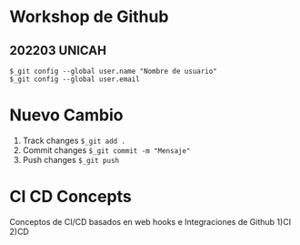 # Workshop de Github

## 202203 UNICAH

```
$_git config --global user.name "Nombre de usuario"
$_git config --global user.email 
```
# Nuevo Cambio

1) Track changes ```$_git add .```
2) Commit changes ```$_git commit -m "Mensaje"```
3) Push changes ```$_git push```

# CI CD Concepts

Conceptos de CI/CD basados en web hooks e Integraciones de Github
1)CI
2)CD
